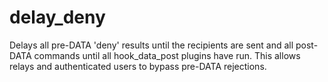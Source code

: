 # delay_deny

Delays all pre-DATA 'deny' results until the recipients are sent
and all post-DATA commands until all hook_data_post plugins have run.
This allows relays and authenticated users to bypass pre-DATA rejections.

